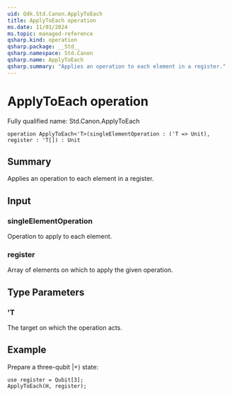 ```yaml
---
uid: Qdk.Std.Canon.ApplyToEach
title: ApplyToEach operation
ms.date: 11/01/2024
ms.topic: managed-reference
qsharp.kind: operation
qsharp.package: __Std__
qsharp.namespace: Std.Canon
qsharp.name: ApplyToEach
qsharp.summary: "Applies an operation to each element in a register."
---
```


# ApplyToEach operation

Fully qualified name: Std.Canon.ApplyToEach

```qsharp
operation ApplyToEach<'T>(singleElementOperation : ('T => Unit), register : 'T[]) : Unit
```

## Summary
Applies an operation to each element in a register.

## Input
### singleElementOperation
Operation to apply to each element.
### register
Array of elements on which to apply the given operation.

## Type Parameters
### 'T
The target on which the operation acts.

## Example
Prepare a three-qubit |+⟩ state:
```qsharp
use register = Qubit[3];
ApplyToEach(H, register);
```
